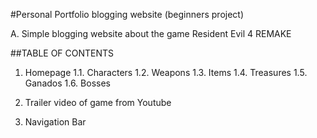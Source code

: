 #Personal Portfolio blogging website (beginners project)

A. Simple blogging website about the game Resident Evil 4 REMAKE 

##TABLE OF CONTENTS
1. Homepage
   1.1. Characters
   1.2. Weapons
   1.3. Items
   1.4. Treasures
   1.5. Ganados
   1.6. Bosses
   
2. Trailer video of game from Youtube

3. Navigation Bar
